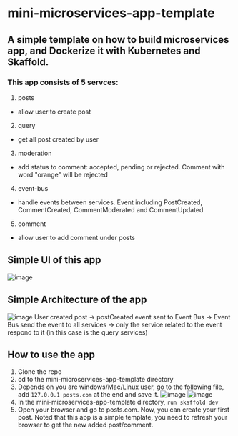 # mini-microservices-app-template
## A simple template on how to build microservices app, and Dockerize it with Kubernetes and Skaffold.
### This app consists of 5 servces:
1. posts
  - allow user to create post
2. query
  - get all post created by user 
3. moderation
  - add status to comment: accepted, pending or rejected. Comment with word "orange" will be rejected
4. event-bus
  - handle events between services. Event including PostCreated, CommentCreated,  CommentModerated and CommentUpdated
5. comment
  - allow user to add comment under posts

## Simple UI of this app
![image](https://user-images.githubusercontent.com/35439849/101474063-9220f880-3985-11eb-93b0-84d9cd845f0d.png)

## Simple Architecture of the app
![image](https://user-images.githubusercontent.com/35439849/103865167-bd227780-50fe-11eb-9e30-9e7dd5062429.png)
User created post -> postCreated event sent to Event Bus -> Event Bus send the event to all services -> only the service related to the event respond to it (in this case is the query services)

## How to use the app
1. Clone the repo
2. cd to the mini-microservices-app-template directory
3. Depends on you are windows/Mac/Linux user, go to the following file, add `127.0.0.1 posts.com` at the end and save it.
   ![image](https://user-images.githubusercontent.com/35439849/103864470-9e6fb100-50fd-11eb-9bfc-3fd773ed56e5.png)
   ![image](https://user-images.githubusercontent.com/35439849/103864626-e5f63d00-50fd-11eb-81a7-239ef4982552.png)
4. In the mini-microservices-app-template directory, `run skaffold dev`
5. Open your browser and go to posts.com. Now, you can create your first post. Noted that this app is a simple template, you need to refresh your browser to get the new added post/comment.
    
